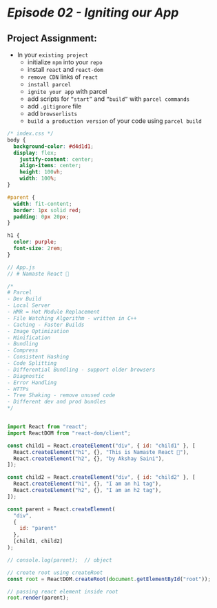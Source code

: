 # _Episode 02 - Igniting our App_

## Project Assignment:
- In your `existing project`
    - initialize `npm` into your `repo`
    - install `react` and `react-dom`
    - `remove CDN` links of `react`
    - `install parcel`
    - `ignite your app` with parcel
    - add scripts for `“start”` and `“build”` with `parcel commands`
    - add `.gitignore` file
    - add `browserlists`
    - `build a production version` of your code using `parcel build`


```css
/* index.css */
body {
  background-color: #d4d1d1;
  display: flex;
    justify-content: center;
    align-items: center;
    height: 100vh;
    width: 100%;
}

#parent {
  width: fit-content;
  border: 1px solid red;
  padding: 0px 20px;
}

h1 {
  color: purple;
  font-size: 2rem;
}
```


```js
// App.js
// # Namaste React 🚀

/*
# Parcel
- Dev Build
- Local Server
- HMR = Hot Module Replacement
- File Watching Algorithm - written in C++
- Caching - Faster Builds
- Image Optimization
- Minification
- Bundling
- Compress
- Consistent Hashing
- Code Splitting
- Differential Bundling - support older browsers
- Diagnostic
- Error Handling
- HTTPs
- Tree Shaking - remove unused code
- Different dev and prod bundles
*/


import React from "react";
import ReactDOM from "react-dom/client";

const child1 = React.createElement("div", { id: "child1" }, [
  React.createElement("h1", {}, "This is Namaste React 🚀"),
  React.createElement("h2", {}, "by Akshay Saini"),
]);

const child2 = React.createElement("div", { id: "child2" }, [
  React.createElement("h1", {}, "I am an h1 tag"),
  React.createElement("h2", {}, "I am an h2 tag"),
]);

const parent = React.createElement(
  "div",
  {
    id: "parent"
  },
  [child1, child2]
);

// console.log(parent);  // object

// create root using createRoot
const root = ReactDOM.createRoot(document.getElementById("root"));

// passing react element inside root
root.render(parent);
```